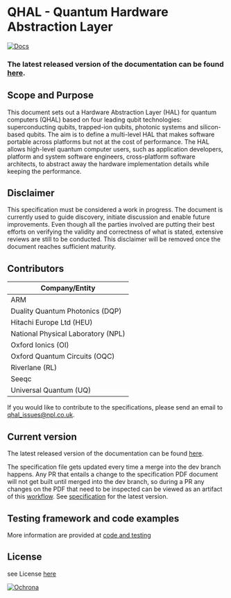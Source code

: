 # QHAL - Quantum Hardware Abstraction Layer

[![Docs](https://img.shields.io/badge/docs-pages-0B0?logo=gitlab)](https://quantum-hardware-abstraction-layer.gitlab-docs.npl.co.uk/qhal)
### The latest released version of the documentation can be found [here](https://quantum-hardware-abstraction-layer.gitlab-docs.npl.co.uk/qhal/HAL_Specifications.pdf).

## Scope and Purpose

This document sets out a Hardware Abstraction Layer (HAL) 
for quantum computers (QHAL) based on four leading qubit technologies: 
superconducting qubits, trapped-ion qubits, photonic systems
and silicon-based qubits. 
The aim is to define a multi-level HAL that makes software portable 
across platforms but not at the cost of performance. 
The HAL allows high-level quantum computer users, such as application 
developers, platform and system software engineers, cross-platform 
software architects, to abstract away the hardware implementation details 
while keeping the performance.

## Disclaimer

This specification must be considered a work in progress. 
The document is currently used to guide discovery, initiate discussion 
and enable future improvements. Even though all the parties involved 
are putting their best efforts on verifying the validity and correctness 
of what is stated, extensive reviews are still to be conducted.
This disclaimer will be removed once the document reaches sufficient maturity.

## Contributors

| Company/Entity                    |
| --------------------------------- |
| ARM                               |
| Duality Quantum Photonics (DQP)   |
| Hitachi Europe Ltd        (HEU)   |
| National Physical Laboratory (NPL)|
| Oxford Ionics (OI)                |
| Oxford Quantum Circuits (OQC)     |
| Riverlane (RL)                    |
| Seeqc                             |
| Universal Quantum (UQ)            |


If you would like to contribute to the specifications, please send an email to [qhal_issues@npl.co.uk](mailto:qhal_issues@npl.co.uk).

## Current version

The latest released version of the documentation can be found [here](https://quantum-hardware-abstraction-layer.gitlab-docs.npl.co.uk/qhal/HAL_Specifications.pdf).

The specification file gets updated every time a merge into the dev branch happens.
Any PR that entails a change to the specification PDF document will not get built
until merged into the dev branch, so during a PR any changes on the PDF that need
to be inspected can be viewed as an artifact of this [workflow](https://github.com/riverlane/QHAL_internal/actions/workflows/specs_merge_pdf_build_check.yml).
See [specification](specifications.pdf) for the latest version. 

## Testing framework and code examples

More information are provided at [code and testing](code_and_testing.md)


## License 

see License [here](LICENSE)

[![Ochrona](https://img.shields.io/badge/secured_by-ochrona-blue)](https://ochrona.dev)
